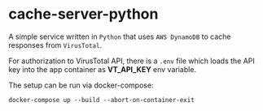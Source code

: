 # cache-server-python

A simple service written in `Python` that uses `AWS DynamoDB` to cache responses from `VirusTotal`.

For authorization to VirusTotal API, there is a `.env` file which loads the API key into the app container as **VT_API_KEY** env variable.

The setup can be run via docker-compose:

```
docker-compose up --build --abort-on-container-exit
```